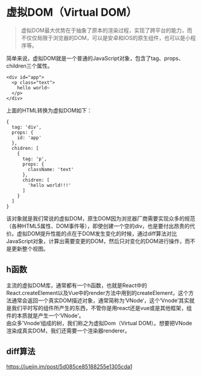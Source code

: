# 虚拟DOM（Virtual DOM）
> 虚拟DOM最大优势在于抽象了原本的渲染过程，实现了跨平台的能力，而不仅仅局限于浏览器的DOM，可以是安卓和IOS的原生组件，也可以是小程序等。  

简单来说，虚拟DOM就是一个普通的JavaScript对象，包含了tag、props、children三个属性。  
```
<div id="app">
  <p class="text">
    hello world~
  </p>
</div>
```   
上面的HTML转换为虚拟DOM如下：  
```
{
  tag: 'div',
  props: {
    id: 'app'
  },
  chidren: [
    {
      tag: 'p',
      props: {
        className: 'text'
      },
      chidren: [
        'hello world!!!'
      ]
    }
  ]
}
```   
该对象就是我们常说的虚拟DOM，原生DOM因为浏览器厂商需要实现众多的规范（各种HTML5属性、DOM事件等），即使创建一个空的div，也是要付出昂贵的代价。虚拟DOM提升性能的点在于DOM发生变化的时候，通过diff算法对比JavaScript对象，计算出需要变更的DOM，然后只对变化的DOM进行操作，而不是更新整个视图。  


## h函数  
主流的虚拟DOM库，通常都有一个h函数，也就是React中的React.createElement以及Vue中的render方法中用到的createElement，这个方法通常会返回一个真实DOM描述对象，通常简称为‘VNode‘，这个‘Vnode’其实就是我们平时写的组件所产生的东西，不管你是用react还是vue或是其他框架，组件的本质就是产生一个‘VNode’。  
由众多’Vnode‘组成的树，我们称之为虚拟Dom（Virtual DOM）。想要把VNode渲染成真实DOM，我们还需要一个渲染器renderer。  
## diff算法  
https://juejin.im/post/5d085ce85188255e1305cda1